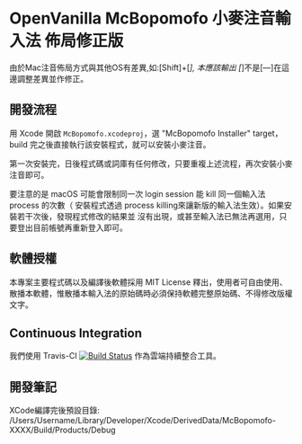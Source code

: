 # OpenVanilla McBopomofo 小麥注音輸入法 佈局修正版

由於Mac注音佈局方式與其他OS有差異,如:[Shift]+[_], 本應該輸出 [_]不是[—]在這邊調整差異並作修正。

## 開發流程

用 Xcode 開啟 `McBopomofo.xcodeproj`，選 "McBopomofo Installer" target，build
完之後直接執行該安裝程式，就可以安裝小麥注音。

第一次安裝完，日後程式碼或詞庫有任何修改，只要重複上述流程，再次安裝小麥注音即可。

要注意的是 macOS 可能會限制同一次 login session 能 kill 同一個輸入法 process 的次數（
安裝程式透過 process killing來讓新版的輸入法生效）。如果安裝若干次後，發現程式修改的結果並
沒有出現，或甚至輸入法已無法再選用，只要登出目前帳號再重新登入即可。

## 軟體授權

本專案主要程式碼以及編譯後軟體採用 MIT License 釋出，使用者可自由使用、散播本軟體，惟散播本輸入法的原始碼時必須保持軟體完整原始碼、不得修改版權文字。

## Continuous Integration

我們使用 Travis-CI [![Build Status](https://travis-ci.org/openvanilla/McBopomofo.svg?branch=master)](https://travis-ci.org/openvanilla/McBopomofo) 作為雲端持續整合工具。


## 開發筆記
XCode編譯完後預設目錄: /Users/Username/Library/Developer/Xcode/DerivedData/McBopomofo-XXXX/Build/Products/Debug